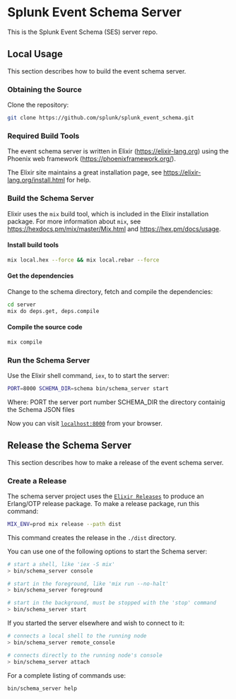 # Splunk Event Schema Server
This is the Splunk Event Schema (SES) server repo.

## Local Usage
This section describes how to build the event schema server.

### Obtaining the Source

Clone the repository:

```bash
git clone https://github.com/splunk/splunk_event_schema.git
```

### Required Build Tools

The event schema server is written in Elixir (https://elixir-lang.org) using the Phoenix web framework (https://phoenixframework.org/).

The Elixir site maintains a great installation page, see https://elixir-lang.org/install.html for help.


### Build the Schema Server

Elixir uses the `mix` build tool, which is included in the Elixir installation package. For more information about `mix`, see https://hexdocs.pm/mix/master/Mix.html and https://hex.pm/docs/usage.

#### Install build tools

```bash
mix local.hex --force && mix local.rebar --force
```

#### Get the dependencies

Change to the schema directory, fetch and compile the dependencies:

```bash
cd server
mix do deps.get, deps.compile
```

#### Compile the source code

```bash
mix compile
```

### Run the Schema Server

Use the Elixir shell command, `iex`, to to start the server:

```bash
PORT=8000 SCHEMA_DIR=schema bin/schema_server start
```

Where:
	PORT					the server port number
	SCHEMA_DIR		the directory containig the Schema JSON files

Now you can visit [`localhost:8000`](http://localhost:8000) from your browser.

## Release the Schema Server

This section describes how to make a release of the event schema server.

### Create a Release

The schema server project uses the [`Elixir Releases`](https://hexdocs.pm/mix/Mix.Tasks.Release.html) to produce an Erlang/OTP release package. To make a release package, run this command:

```bash
MIX_ENV=prod mix release --path dist
```

This command creates the release in the `./dist` directory.

You can use one of the following options to start the Schema server:

```bash
# start a shell, like 'iex -S mix'
> bin/schema_server console

# start in the foreground, like 'mix run --no-halt'
> bin/schema_server foreground

# start in the background, must be stopped with the 'stop' command
> bin/schema_server start
```

If you started the server elsewhere and wish to connect to it:

```bash
# connects a local shell to the running node
> bin/schema_server remote_console

# connects directly to the running node's console
> bin/schema_server attach
```

For a complete listing of commands use:

```bash
bin/schema_server help
```
